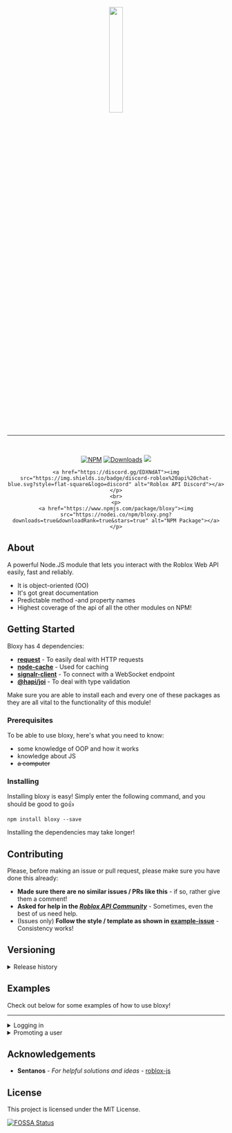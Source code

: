 <p align="center">
  <img width="25%" height="25%" src="https://media.discordapp.net/attachments/513102278538821647/516007264717373451/0yellow_bloxy.png">
</p>

***

<div align="center">
<br>
    <p>
    <a href="https://npmjs.com/package/bloxy"><img src="https://img.shields.io/npm/v/bloxy.svg?maxAge=3600&style=flat-square" alt="NPM"></a>
    <a href="https://npmjs.com/package/bloxy"><img src="https://img.shields.io/npm/dt/bloxy.svg?maxAge=3600&style=flat-square" alt="Downloads"></a><a href="https://app.fossa.io/projects/git%2Bgithub.com%2FVisualizememe%2Fbloxy?ref=badge_shield" alt="FOSSA Status"><img src="https://app.fossa.io/api/projects/git%2Bgithub.com%2FVisualizememe%2Fbloxy.svg?type=shield"/></a>

    <a href="https://discord.gg/EDXNdAT"><img src="https://img.shields.io/badge/discord-roblox%20api%20chat-blue.svg?style=flat-square&logo=discord" alt="Roblox API Discord"></a>
    </p>
    <br>
    <p>
    <a href="https://www.npmjs.com/package/bloxy"><img src="https://nodei.co/npm/bloxy.png?downloads=true&downloadRank=true&stars=true" alt="NPM Package"></a>
    </p>
</div>

## About

A powerful Node.JS module that lets you interact with the Roblox Web API easily, fast and reliably.
- It is object-oriented (OO)
- It's got great documentation
- Predictable method -and property names
- Highest coverage of the api of all the other modules on NPM!

## Getting Started

Bloxy has 4 dependencies:

- [**request**](https://www.npmjs.com/package/request) - To easily deal with HTTP requests
- [**node-cache**](https://www.npmjs.com/package/node-cache) - Used for caching
- [**signalr-client**](https://www.npmjs.com/package/signalr-client) - To connect with a WebSocket endpoint
- [**@hapi/joi**](https://npmjs.com/package/@hapi/joi) - To deal with type validation

Make sure you are able to install each and every one of these packages as they are all vital to the functionality of this module!

### Prerequisites

To be able to use bloxy, here's what you need to know:

- some knowledge of OOP and how it works
- knowledge about JS
- <s>a computer</s>

### Installing

Installing bloxy is easy! Simply enter the following command, and you should be good to go👍

```
npm install bloxy --save
```

Installing the dependencies may take longer!

## Contributing

Please, before making an issue or pull request, please make sure you have done this already:
- **Made sure there are no similar issues / PRs like this** - if so, rather give them a comment!
- **Asked for help in the *[Roblox API Community]()*** - Sometimes, even the best of us need help.
- (Issues only) **Follow the style / template as shown in [example-issue]()** - Consistency works!

## Versioning
<details><summary>Release history</summary>

| Version | Date | Description |
| ------------ | -------- | ------------------ |
| 4.0.0 | 21-07-2019 | v4 Release of bloxy (finally!) |

</details>


## Examples
Check out below for some examples of how to use bloxy!

---

<details><summary>Logging in</summary>

<h5>With cookies</h5>


```js
const bloxy = require("bloxy");
const roblox = new bloxy.Client({
    cookie: ".ROBLOSECURITY"
});

roblox.login().then( (user) => {
    console.log(`Logged in as ${roblox.user.id}`);
    // --> "Logged in as 1234" 
});
```

</details>

<details><summary>Promoting a user</summary>

```js
const bloxy = require("bloxy");
const roblox = new bloxy({
    cookie: ""
});

roblox.login().then( async () => {
    const group = await roblox.getGroup(12345);
    const promoted = await group.promote(12345);
    	
    console.log(`Promoted user to ${promoted.name}`);
    // --> "Promoted user to <name>"
});
```
</details>

## Acknowledgements

* **Sentanos** - *For helpful solutions and ideas* - [roblox-js](https://github.com/sentanos/roblox-js)


## License

This project is licensed under the MIT License.


[![FOSSA Status](https://app.fossa.io/api/projects/git%2Bgithub.com%2FVisualizememe%2Fbloxy.svg?type=large)](https://app.fossa.io/projects/git%2Bgithub.com%2FVisualizememe%2Fbloxy?ref=badge_large)